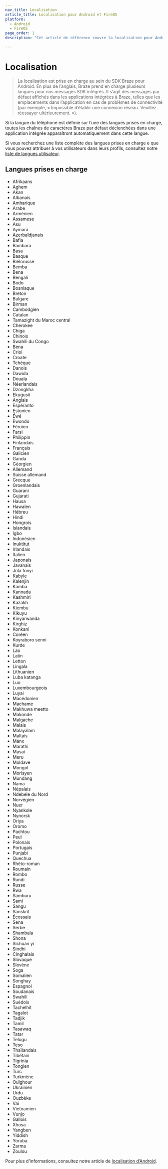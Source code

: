 ```yaml
---
nav_title: Localisation
article_title: Localisation pour Android et FireOS
platform: 
  - Android
  - FireOS
page_order: 1
description: "Cet article de référence couvre la localisation pour Android et FireOS, répertoriant toutes les langues actuellement prises en charge par Braze."

---
```


# Localisation

> La localisation est prise en charge au sein du SDK Braze pour Android. En plus de l’anglais, Braze prend en charge plusieurs langues pour nos messages SDK intégrés. Il s’agit des messages par défaut affichés dans les applications intégrées à Braze, telles que les emplacements dans l’application en cas de problèmes de connectivité (par exemple, « Impossible d’établir une connexion réseau. Veuillez réessayer ultérieurement. »). 

Si la langue du téléphone est définie sur l’une des langues prises en charge, toutes les chaînes de caractères Braze par défaut déclenchées dans une application intégrée apparaîtront automatiquement dans cette langue.

Si vous recherchez une liste complète des langues prises en charge e que vous pouvez attribuer à vos utilisateurs dans leurs profils, consultez notre [liste de langues utilisateur][1].

## Langues prises en charge

- Afrikaans
- Aghem
- Akan
- Albanais
- Amharique
- Arabe
- Arménien
- Assamese
- Asu
- Aymara
- Azerbaîdjanais
- Bafia
- Bambara
- Basa
- Basque
- Biélorusse
- Bemba
- Bena
- Bengali
- Bodo
- Bosniaque
- Breton
- Bulgare
- Birman
- Cambodgien
- Catalan
- Tamazight du Maroc central
- Cherokee
- Chiga
- Chinois
- Swahili du Congo
- Bena
- Criol
- Croate
- Tchèque
- Danois
- Dawida
- Douala
- Néerlandais
- Dzongkha
- Ekugusii
- Anglais
- Espéranto
- Estonien
- Éwé
- Ewondo
- Féroïen
- Farsi
- Philippin
- Finlandais
- Français
- Galicien
- Ganda
- Géorgien
- Allemand
- Suisse allemand
- Grecque
- Groenlandais
- Guarani
- Gujarati
- Hausa
- Hawaïen
- Hébreu
- Hindi
- Hongrois
- Islandais
- Igbo
- Indonésien
- Inuktitut
- Irlandais
- Italien
- Japonais
- Javanais
- Jola fonyi
- Kabyle
- Kalenjin
- Kamba
- Kannada
- Kashmiri
- Kazakh
- Kiembu
- Kikuyu
- Kinyarwanda
- Kirghiz
- Konkani
- Coréen
- Koyraboro senni
- Kurde
- Lao
- Latin
- Letton
- Lingala
- Lithuanien
- Luba katanga
- Luo
- Luxembourgeois
- Luyai
- Macédonien
- Machame
- Makhuwa meetto
- Makonde
- Malgache
- Malais
- Malayalam
- Maltais
- Manx
- Marathi
- Masai
- Meru
- Moldave
- Mongol
- Morisyen
- Mundang
- Nama
- Népalais
- Ndebele du Nord
- Norvégien
- Nuer
- Nyankole
- Nynorsk
- Oriya
- Oromo
- Pachtou
- Peul
- Polonais
- Portugais
- Punjabi
- Quechua
- Rhéto-roman
- Roumain
- Rombo
- Rundi
- Russe
- Rwa
- Samburu
- Sami
- Sangu
- Sanskrit
- Écossais
- Sena
- Serbe
- Shambala
- Shona
- Sichuan yi
- Sindhi
- Cinghalais
- Slovaque
- Slovène
- Soga
- Somalien
- Songhay
- Espagnol
- Soudanais
- Swahili
- Suédois
- Tachelhit
- Tagalot
- Tadjik
- Tamil
- Tasawaq
- Tatar
- Telugu
- Teso
- Thaïlandais
- Tibétain
- Tigrinia
- Tongien
- Turc
- Turkmène
- Ouïghour
- Ukrainien
- Urdu
- Ouzbèke
- Vai
- Vietnamien
- Vunjo
- Gallois
- Xhosa
- Yangben
- Yiddish
- Yoruba
- Zarma
- Zoulou

Pour plus d’informations, consultez notre article de [localisation d’Android][3].

[3]: http://developer.android.com/guide/topics/resources/localization.html
[1]: {{site.baseurl}}/user_guide/data_and_analytics/user_data_collection/language_codes/
